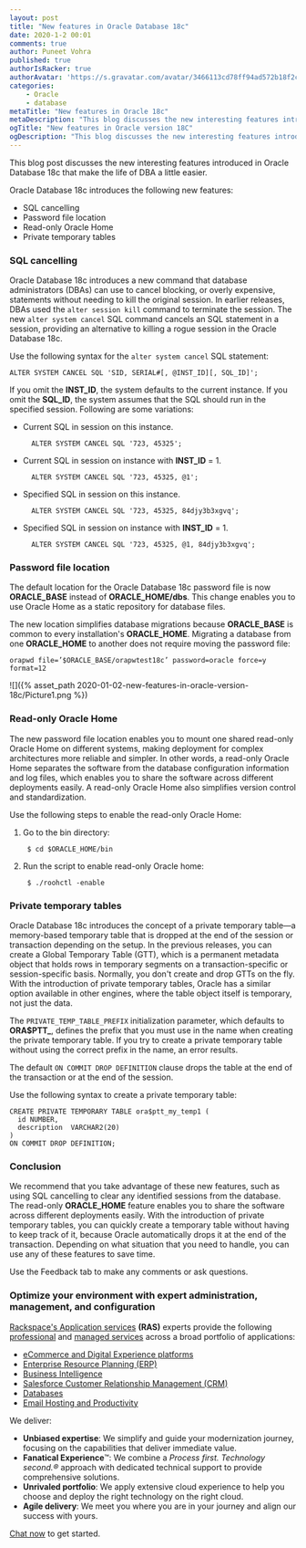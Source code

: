 ```yaml
---
layout: post
title: "New features in Oracle Database 18c"
date: 2020-1-2 00:01
comments: true
author: Puneet Vohra
published: true
authorIsRacker: true
authorAvatar: 'https://s.gravatar.com/avatar/3466113cd78ff94ad572b18f2cd5d599'
categories:
    - Oracle
    - database
metaTitle: "New features in Oracle 18c"
metaDescription: "This blog discusses the new interesting features introduced in Oracle Database 18c that make the life of DBA a little easier."
ogTitle: "New features in Oracle version 18C"
ogDescription: "This blog discusses the new interesting features introduced in Oracle Database 18c that make the life of DBA a little easier."
---
```


This blog post discusses the new interesting features introduced in Oracle
Database 18c that make the life of DBA a little easier.

<!-- more -->

Oracle Database 18c introduces the following new features:

- SQL cancelling
- Password file location
- Read-only Oracle Home
- Private temporary tables

### SQL cancelling

Oracle Database 18c introduces a new command that database administrators (DBAs) can use
to cancel blocking, or overly expensive, statements without needing to kill the
original session. In earlier releases, DBAs used the `alter session kill` command
to terminate the session. The new `alter system cancel` SQL command cancels an
SQL statement in a session, providing an alternative to killing a rogue session
in the Oracle Database 18c.

Use the following syntax for the `alter system cancel` SQL statement:

    ALTER SYSTEM CANCEL SQL 'SID, SERIAL#[, @INST_ID][, SQL_ID]';

If you omit the **INST\_ID**, the system defaults to the current instance. If
you omit the **SQL\_ID**, the system assumes that the SQL should run in the
specified session. Following are some variations:

- Current SQL in session on this instance.

        ALTER SYSTEM CANCEL SQL '723, 45325';

- Current SQL in session on instance with **INST\_ID** = 1.

        ALTER SYSTEM CANCEL SQL '723, 45325, @1';

- Specified SQL in session on this instance.

        ALTER SYSTEM CANCEL SQL '723, 45325, 84djy3b3xgvq';

- Specified SQL in session on instance with **INST\_ID** = 1.

        ALTER SYSTEM CANCEL SQL '723, 45325, @1, 84djy3b3xgvq';

### Password file location

The default location for the Oracle Database 18c password file is now
**ORACLE\_BASE** instead of **ORACLE\_HOME/dbs**. This change enables you to use
Oracle Home as a static repository for database files.

The new location simplifies database migrations because **ORACLE\_BASE** is
common to every installation's **ORACLE\_HOME**. Migrating a database from one
**ORACLE\_HOME** to another does not require moving the password file:

    orapwd file=’$ORACLE_BASE/orapwtest18c’ password=oracle force=y format=12

![]({% asset_path 2020-01-02-new-features-in-oracle-version-18c/Picture1.png %})

### Read-only Oracle Home

The new password file location enables you to mount one shared read-only
Oracle Home on different systems, making deployment for complex architectures
more reliable and simpler. In other words, a read-only Oracle Home separates the
software from the database configuration information and log files, which enables
you to share the software across different deployments easily. A read-only Oracle
Home also simplifies version control and standardization.

Use the following steps to enable the read-only
Oracle Home:

1. Go to the bin directory:

        $ cd $ORACLE_HOME/bin

2. Run the script to enable read-only Oracle home:

        $ ./roohctl -enable

### Private temporary tables

Oracle Database 18c introduces the concept of a private temporary table&mdash;a
memory-based temporary table that is dropped at the end of the session or
transaction depending on the setup. In the previous releases, you can create a
Global Temporary Table (GTT), which is a permanent metadata object that holds
rows in temporary segments on a transaction-specific or session-specific basis.
Normally, you don't create and drop GTTs on the fly. With the introduction of
private temporary tables, Oracle has a similar option available in other engines,
where the table object itself is temporary, not just the data.

The `PRIVATE_TEMP_TABLE_PREFIX` initialization parameter, which defaults to
**ORA$PTT_**, defines the prefix that you must use in the name when creating the
private temporary table. If you try to create a private temporary table without
using the correct prefix in the name, an error results.

The default `ON COMMIT DROP DEFINITION` clause drops the table at the end of the
transaction or at the end of the session.

Use the following syntax to create a private temporary table:

    CREATE PRIVATE TEMPORARY TABLE ora$ptt_my_temp1 (
      id NUMBER,
      description  VARCHAR2(20)
    )
    ON COMMIT DROP DEFINITION;

### Conclusion

We recommend that you take advantage of these new features, such as using SQL
cancelling to clear any identified sessions from the database. The read-only
**ORACLE\_HOME** feature enables you to share the software across
different deployments easily. With the introduction of private temporary tables, you
can quickly create a temporary table without having to keep track of it,
because Oracle automatically drops it at the end of the transaction. Depending
on what situation that you need to handle, you can use any of these features
to save time.

Use the Feedback tab to make any comments or ask questions.

### Optimize your environment with expert administration, management, and configuration

[Rackspace's Application services](https://www.rackspace.com/application-management/managed-services)
**(RAS)** experts provide the following [professional](https://www.rackspace.com/application-management/professional-services)
and
[managed services](https://www.rackspace.com/application-management/managed-services) across
a broad portfolio of applications:

- [eCommerce and Digital Experience platforms](https://www.rackspace.com/ecommerce-digital-experience)
- [Enterprise Resource Planning (ERP)](https://www.rackspace.com/erp)
- [Business Intelligence](https://www.rackspace.com/business-intelligence)
- [Salesforce Customer Relationship Management (CRM)](https://www.rackspace.com/salesforce-managed-services)
- [Databases](https://www.rackspace.com/dba-services)
- [Email Hosting and Productivity](https://www.rackspace.com/email-hosting)

We deliver:

- **Unbiased expertise**: We simplify and guide your modernization journey,
focusing on the capabilities that deliver immediate value.
- **Fanatical Experience**&trade;: We combine a *Process first. Technology second.&reg;*
approach with dedicated technical support to provide comprehensive solutions.
- **Unrivaled portfolio**: We apply extensive cloud experience to help you
choose and deploy the right technology on the right cloud.
- **Agile delivery**: We meet you where you are in your journey and align
our success with yours.

[Chat now](https://www.rackspace.com/#chat) to get started.
